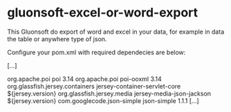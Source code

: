 # gluonsoft-excel-or-word-export

This Gluonsoft  do export of word and excel in your data, for example in data the table or anywhere type of json.

Configure your pom.xml with required dependecies  are below: 

[...]
<!-- build files in office format -->
<dependency>
	<groupId>org.apache.poi</groupId>
	<artifactId>poi</artifactId>
	<version>3.14</version>
</dependency>

<!-- required for excel builder -->
<dependency>
    <groupId>org.apache.poi</groupId>
    <artifactId>poi-ooxml</artifactId>
    <version>3.14</version>
</dependency>

<!-- JAX-RS Jersey impl. for security context impl. -->
<dependency>
	<groupId>org.glassfish.jersey.containers</groupId>
	<artifactId>jersey-container-servlet-core</artifactId>
	<version>${jersey.version}</version>
</dependency>
		
<!-- lib resolve conversão de tipo java para media-type http -->
<dependency>
    <groupId>org.glassfish.jersey.media</groupId>
    <artifactId>jersey-media-json-jackson</artifactId>
    <version>${jersey.version}</version>
</dependency>
	
<!-- json object -->
<dependency>
    <groupId>com.googlecode.json-simple</groupId>
    <artifactId>json-simple</artifactId>
    <version>1.1.1</version>
</dependency>
[...]
